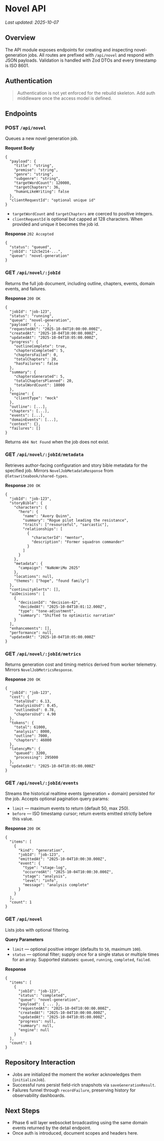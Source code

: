 # Novel API

_Last updated: 2025-10-07_

## Overview

The API module exposes endpoints for creating and inspecting novel-generation jobs. All routes are prefixed with `/api/novel` and respond with JSON payloads. Validation is handled with Zod DTOs and every timestamp is ISO 8601.

## Authentication

> Authentication is not yet enforced for the rebuild skeleton. Add auth middleware once the access model is defined.

## Endpoints

### POST `/api/novel`

Queues a new novel generation job.

**Request Body**

```
{
  "payload": {
    "title": "string",
    "premise": "string",
    "genre": "string",
    "subgenre": "string",
    "targetWordCount": 120000,
    "targetChapters": 36,
    "humanLikeWriting": false
  },
  "clientRequestId": "optional unique id"
}
```

- `targetWordCount` and `targetChapters` are coerced to positive integers.
- `clientRequestId` is optional but capped at 128 characters. When provided and unique it becomes the job id.

**Response** `202 Accepted`

```
{
  "status": "queued",
  "jobId": "12c5e214-...",
  "queue": "novel-generation"
}
```

### GET `/api/novel/:jobId`

Returns the full job document, including outline, chapters, events, domain events, and failures.

**Response** `200 OK`

```
{
  "jobId": "job-123",
  "status": "running",
  "queue": "novel-generation",
  "payload": { ... },
  "requestedAt": "2025-10-04T10:00:00.000Z",
  "createdAt": "2025-10-04T10:00:00.000Z",
  "updatedAt": "2025-10-04T10:05:00.000Z",
  "progress": {
    "outlineComplete": true,
    "chaptersCompleted": 5,
    "chaptersFailed": 0,
    "totalChapters": 20,
    "hasFailures": false
  },
  "summary": {
    "chaptersGenerated": 5,
    "totalChaptersPlanned": 20,
    "totalWordCount": 18000
  },
  "engine": {
    "clientType": "mock"
  },
  "outline": [...],
  "chapters": [...],
  "events": [...],
  "domainEvents": [...],
  "context": {},
  "failures": []
}
```

Returns `404 Not Found` when the job does not exist.

### GET `/api/novel/:jobId/metadata`

Retrieves author-facing configuration and story bible metadata for the specified job. Mirrors `NovelJobMetadataResponse` from `@letswriteabook/shared-types`.

**Response** `200 OK`

```
{
  "jobId": "job-123",
  "storyBible": {
    "characters": {
      "hero": {
        "name": "Avery Quinn",
        "summary": "Rogue pilot leading the resistance",
        "traits": ["resourceful", "sarcastic"],
        "relationships": [
          {
            "characterId": "mentor",
            "description": "Former squadron commander"
          }
        ]
      }
    },
    "metadata": {
      "campaign": "NaNoWriMo 2025"
    },
    "locations": null,
    "themes": ["hope", "found family"]
  },
  "continuityAlerts": [],
  "aiDecisions": [
    {
      "decisionId": "decision-42",
      "decidedAt": "2025-10-04T10:01:12.000Z",
      "type": "tone-adjustment",
      "summary": "Shifted to optimistic narration"
    }
  ],
  "enhancements": [],
  "performance": null,
  "updatedAt": "2025-10-04T10:05:00.000Z"
}
```

### GET `/api/novel/:jobId/metrics`

Returns generation cost and timing metrics derived from worker telemetry. Mirrors `NovelJobMetricsResponse`.

**Response** `200 OK`

```
{
  "jobId": "job-123",
  "cost": {
    "totalUsd": 6.13,
    "analysisUsd": 0.45,
    "outlineUsd": 0.78,
    "chaptersUsd": 4.90
  },
  "tokens": {
    "total": 61000,
    "analysis": 8000,
    "outline": 7000,
    "chapters": 46000
  },
  "latencyMs": {
    "queued": 3200,
    "processing": 295000
  },
  "updatedAt": "2025-10-04T10:05:00.000Z"
}
```

### GET `/api/novel/:jobId/events`

Streams the historical realtime events (generation + domain) persisted for the job. Accepts optional pagination query params:

- `limit` — maximum events to return (default 50, max 250).
- `before` — ISO timestamp cursor; return events emitted strictly before this value.

**Response** `200 OK`

```
{
  "items": [
    {
      "kind": "generation",
      "jobId": "job-123",
      "emittedAt": "2025-10-04T10:00:30.000Z",
      "event": {
        "type": "stage-log",
        "occurredAt": "2025-10-04T10:00:30.000Z",
        "stage": "analysis",
        "level": "info",
        "message": "analysis complete"
      }
    }
  ],
  "count": 1
}
```

### GET `/api/novel`

Lists jobs with optional filtering.

**Query Parameters**

- `limit` — optional positive integer (defaults to `50`, maximum `100`).
- `status` — optional filter; supply once for a single status or multiple times for an array. Supported statuses: `queued`, `running`, `completed`, `failed`.

**Response**

```
{
  "items": [
    {
      "jobId": "job-123",
      "status": "completed",
      "queue": "novel-generation",
      "payload": { ... },
      "requestedAt": "2025-10-04T10:00:00.000Z",
      "createdAt": "2025-10-04T10:00:00.000Z",
      "updatedAt": "2025-10-04T10:05:00.000Z",
      "progress": null,
      "summary": null,
      "engine": null
    }
  ],
  "count": 1
}
```

## Repository Interaction

- Jobs are initialized the moment the worker acknowledges them (`initializeJob`).
- Successful runs persist field-rich snapshots via `saveGenerationResult`.
- Failures funnel through `recordFailure`, preserving history for observability dashboards.

## Next Steps

- Phase 6 will layer websocket broadcasting using the same domain events returned by the detail endpoint.
- Once auth is introduced, document scopes and headers here.
